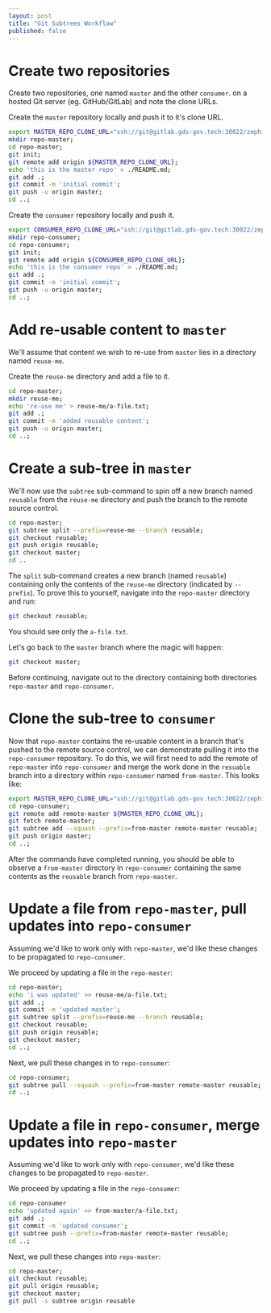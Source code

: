 ```yaml
---
layout: post
title: "Git Subtrees Workflow"
published: false
---
```


# Create two repositories

Create two repositories, one named `master` and the other `consumer`. on a hosted Git server (eg. GitHub/GitLab) and note the clone URLs.

Create the `master` repository locally and push it to it's clone URL.

```sh
export MASTER_REPO_CLONE_URL="ssh://git@gitlab.gds-gov.tech:30022/zephinzer/stmaster1.git";
mkdir repo-master;
cd repo-master;
git init;
git remote add origin ${MASTER_REPO_CLONE_URL};
echo 'this is the master repo' > ./README.md;
git add .;
git commit -m 'initial commit';
git push -u origin master;
cd ..;
```

Create the `consumer` repository locally and push it.

```sh
export CONSUMER_REPO_CLONE_URL="ssh://git@gitlab.gds-gov.tech:30022/zephinzer/stconsumer1.git";
mkdir repo-consumer;
cd repo-consumer;
git init;
git remote add origin ${CONSUMER_REPO_CLONE_URL};
echo 'this is the consumer repo' > ./README.md;
git add .;
git commit -m 'initial commit';
git push -u origin master;
cd ..;
```

# Add re-usable content to `master`

We'll assume that content we wish to re-use from `master` lies in a directory named `reuse-me`.

Create the `reuse-me` directory and add a file to it.

```sh
cd repo-master;
mkdir reuse-me;
echo 're-use me' > reuse-me/a-file.txt;
git add .;
git commit -m 'added reusable content';
git push -u origin master;
cd ..;
```

# Create a sub-tree in `master`

We'll now use the `subtree` sub-command to spin off a new branch named `reusable` from the `reuse-me` directory and push the branch to the remote source control.

```sh
cd repo-master;
git subtree split --prefix=reuse-me --branch reusable;
git checkout reusable;
git push origin reusable;
git checkout master;
cd ..
```

The `split` sub-command creates a new branch (named `reusable`) containing only the contents of the `reuse-me` directory (indicated by `--prefix`). To prove this to yourself, navigate into the `repo-master` directory and run:

```sh
git checkout reusable;
```

You should see only the `a-file.txt`.

Let's go back to the `master` branch where the magic will happen:

```sh
git checkout master;
```

Before continuing, navigate out to the directory containing both directories `repo-master` and `repo-consumer`.

# Clone the sub-tree to `consumer`

Now that `repo-master` contains the re-usable content in a branch that's pushed to the remote source control, we can demonstrate pulling it into the `repo-consumer` repository. To do this, we will first need to add the remote of `repo-master` into `repo-consumer` and merge the work done in the `resuable` branch into a directory within `repo-consumer` named `from-master`. This looks like:

```sh
export MASTER_REPO_CLONE_URL="ssh://git@gitlab.gds-gov.tech:30022/zephinzer/stmaster.git";
cd repo-consumer;
git remote add remote-master ${MASTER_REPO_CLONE_URL};
git fetch remote-master;
git subtree add --squash --prefix=from-master remote-master reusable;
git push origin master;
cd ..;
```

After the commands have completed running, you should be able to observe a `from-master` directory in `repo-consumer` containing the same contents as the `reusable` branch from `repo-master`.

# Update a file from `repo-master`, pull updates into `repo-consumer`

Assuming we'd like to work only with `repo-master`, we'd like these changes to be propagated to `repo-consumer`.

We proceed by updating a file in the `repo-master`:

```sh
cd repo-master;
echo 'i was updated' >> reuse-me/a-file.txt;
git add .;
git commit -m 'updated master';
git subtree split --prefix=reuse-me --branch reusable;
git checkout reusable;
git push origin reusable;
git checkout master;
cd ..;
```

Next, we pull these changes in to `repo-consumer`:

```sh
cd repo-consumer;
git subtree pull --squash --prefix=from-master remote-master reusable;
cd ..;
```

# Update a file in `repo-consumer`, merge updates into `repo-master`

Assuming we'd like to work only with `repo-consumer`, we'd like these changes to be propagated to `repo-master`.

We proceed by updating a file in the `repo-consumer`:

```sh
cd repo-consumer
echo 'updated again' >> from-master/a-file.txt;
git add .;
git commit -m 'updated consumer';
git subtree push --prefix=from-master remote-master reusable;
cd ..;
```

Next, we pull these changes into `repo-master`:

```sh
cd repo-master;
git checkout reusable;
git pull origin reusable;
git checkout master;
git pull -s subtree origin reusable
```
